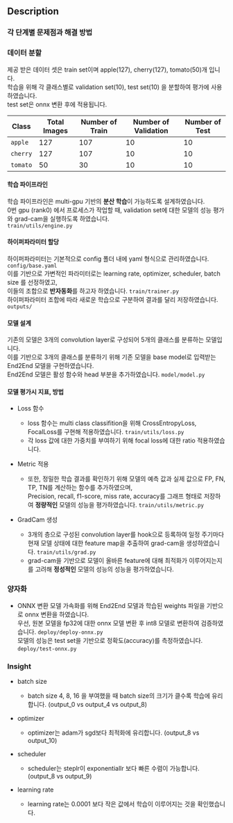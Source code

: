 ## Description


### 각 단계별 문제점과 해결 방법

### 데이터 분할
제공 받은 데이터 셋은 train set이며 apple(127), cherry(127), tomato(50)개 입니다. <br>
학습을 위해 각 클래스별로 validation set(10), test set(10) 을 분할하여 평가에 사용하였습니다. <br>
test set은 onnx 변환 후에 적용됩니다. <br>

| Class    | Total Images | Number of Train | Number of Validation | Number of Test |
|----------|--------------|-----------------|----------------------|----------------|
| `apple`  | 127          | 107             | 10                   | 10             |
| `cherry` | 127          | 107             | 10                   | 10             |
| `tomato` | 50           | 30              | 10                   | 10             |


#### 학습 파이프라인
학습 파이프라인은 multi-gpu 기반의 **분산 학습**이 가능하도록 설계하였습니다. <br>
0번 gpu (rank0) 에서 프로세스가 작업할 때, validation set에 대한 모델의 성능 평가와 grad-cam을 실행하도록 하였습니다. <br>
`train/utils/engine.py` <br>


#### 하이퍼파라미터 할당
하이퍼파라미터는 기본적으로 config 폴더 내에 yaml 형식으로 관리하였습니다. `config/base.yaml` <br>
이를 기반으로 가변적인 파라미터로는 learning rate, optimizer, scheduler, batch size 를 선정하였고, <br>
이들의 조합으로 **반자동화**를 하고자 하였습니다. `train/trainer.py` <br>
하이퍼파라미터 조합에 따라 새로운 학습으로 구분하여 결과를 달리 저장하였습니다. `outputs/` <br>


#### 모델 설계
기존의 모델은 3개의 convolution layer로 구성되어 5개의 클래스를 분류하는 모델입니다. <br>
이를 기반으로 3개의 클래스를 분류하기 위해 기존 모델을 base model로 입력받는 End2End 모델을 구현하였습니다. <br>
End2End 모델은 활성 함수와 head 부분을 추가하였습니다. `model/model.py` <br>


#### 모델 평가시 지표, 방법
- Loss 함수
    - loss 함수는 multi class classifition을 위해 CrossEntropyLoss, FocalLoss를 구현해 적용하였습니다. `train/utils/loss.py`
    - 각 loss 값에 대한 가중치를 부여하기 위해 focal loss에 대한 ratio 적용하였습니다.

- Metric 적용
    - 또한, 정밀한 학습 결과를 확인하기 위해 모델의 예측 값과 실제 값으로 FP, FN, TP, TN를 계산하는 함수를 추가하였으며, <br> Precision, recall, f1-score, miss rate, accuracy를 그래프 형태로 저장하여 **정량적인** 모델의 성능을 평가하였습니다. `train/utils/metric.py`

- GradCam 생성
    - 3개의 층으로 구성된 convolution layer를 hook으로 등록하여 일정 주기마다 현재 모델 상태에 대한 feature map을 추출하여 grad-cam을 생성하였습니다. `train/utils/grad.py`
    - grad-cam을 기반으로 모델이 올바른 feature에 대해 최적화가 이루어지는지를 고려해 **정성적인** 모델의 성능의 성능을 평가하였습니다.


### 양자화

- ONNX 변환
모델 가속화를 위해 End2End 모델과 학습된 weights 파일을 기반으로 onnx 변환을 하였습니다. <br>
우선, 원본 모델을 fp32에 대한 onnx 모델 변환 후 int8 모델로 변환하여 검증하였습니다. `deploy/deploy-onnx.py` <br>
모델의 성능은 test set을 기반으로 정확도(accuracy)를 측정하였습니다. `deploy/test-onnx.py` <br>


### Insight

- batch size
    - batch size 4, 8, 16 을 부여했을 때 batch size의 크기가 클수록 학습에 유리합니다. (output_0 vs output_4 vs output_8)

- optimizer
    - optimizer는 adam가 sgd보다 최적화에 유리합니다. (output_8 vs output_10)

- scheduler
    - scheduler는 steplr이 exponentiallr 보다 빠른 수렴이 가능합니다. (output_8 vs output_9)

- learning rate
    - learning rate는 0.0001 보다 작은 값에서 학습이 이루어지는 것을 확인했습니다.
